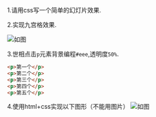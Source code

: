 1.请用css写一个简单的幻灯片效果.    

2.实现九宫格效果.

![如图](http://stylechen.com/wp-content/uploads/2013/05/jiugongge.png)

3.世相点击`p`元素背景编程`#eee`,透明度`50%`.

```html
<p>第一个</p>
<p>第二个</p>
<p>第三个</p>
<p>第四个</p>
<p>第五个</p>
```
4.使用html+css实现以下图形（不能用图片）
![如图](https://camo.githubusercontent.com/d70e7cbb357cf22ecb4214b21ae90ff688519f50/687474703a2f2f696d672e626c6f672e6373646e2e6e65742f3230313530343034313534353439393737)


